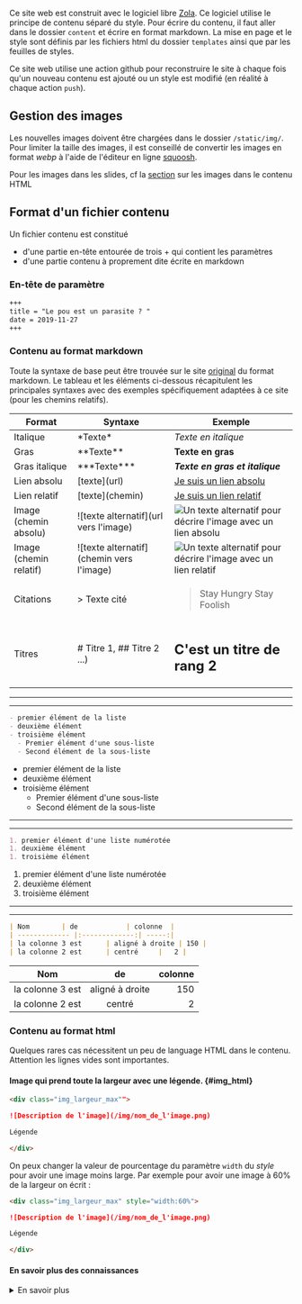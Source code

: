 
Ce site web est construit avec le logiciel libre [Zola](https://www.getzola.org). 
Ce logiciel utilise le principe de contenu séparé du style. Pour écrire du contenu, il faut aller dans le dossier `content` et écrire en format markdown. 
La mise en page et le style sont définis par les fichiers html du dossier `templates` ainsi que par les feuilles de styles. 

Ce site web utilise une action github pour reconstruire le site à chaque fois qu'un nouveau contenu est ajouté ou un style est modifié (en réalité à chaque action `push`).

## Gestion des images

Les nouvelles images doivent être chargées dans le dossier `/static/img/`. Pour limiter la taille des images, il est conseillé de convertir les images en format *webp* à l'aide de l'éditeur en ligne [squoosh](https://squoosh.app/editor).

Pour les images dans les slides, cf la [section](#img_html) sur les images dans le contenu HTML

## Format d'un fichier contenu

Un fichier contenu est constitué 
- d'une partie en-tête entourée de trois +  qui contient les paramètres
- d'une partie contenu à proprement dite écrite en markdown

### En-tête de paramètre

```md
+++
title = "Le pou est un parasite ? "
date = 2019-11-27
+++
```

### Contenu au format markdown

Toute la syntaxe de base peut être trouvée sur le site [original](https://daringfireball.net/projects/markdown/syntax) du format markdown. Le tableau et les éléments ci-dessous récapitulent les principales syntaxes avec des exemples spécifiquement adaptées à ce site (pour les chemins relatifs).

| Format                 | Syntaxe                                    | Exemple                                                                                                                   |
| ---------------------- | ------------------------------------------ | ------------------------------------------------------------------------------------------------------------------------- |
| Italique               | \*Texte\*                                  | *Texte en italique*                                                                                                       |
| Gras                   | \*\*Texte\*\*                              | **Texte en gras**                                                                                                         |
| Gras italique          | \*\*\*Texte\*\*\*                          | ***Texte en gras et italique***                                                                                           |
| Lien absolu            | \[texte\](url)                             | [Je suis un lien absolu](https://adrientaudiere.github.io/dgpoule)                                                        |
| Lien relatif           | \[texte\](chemin)                          | [Je suis un lien relatif](/connaissance)                                                                                 |
| Image (chemin absolu)  | \!\[texte alternatif\](url vers l'image)   | ![Un texte alternatif pour décrire l'image avec un lien absolu](https://adrientaudiere.github.io/dgpoule/img/logo_PP.png) |
| Image (chemin relatif) | \!\[texte alternatif\](chemin vers l'image)| ![Un texte alternatif pour décrire l'image avec un lien relatif](/img/nom_image.png)                                          |
| Citations              | \> Texte cité                              | <blockquote>Stay Hungry Stay Foolish</blockquote>                                                                         |
| Titres                 | \# Titre 1, \## Titre 2 ...)               | <h2>C'est un titre de rang 2</h2>                                                                                         |

---
---

```md
- premier élément de la liste
- deuxième élément
- troisième élément
  - Premier élément d'une sous-liste
  - Second élément de la sous-liste
```

- premier élément de la liste
- deuxième élément
- troisième élément
  - Premier élément d'une sous-liste
  - Second élément de la sous-liste

---
---

```md
1. premier élément d'une liste numérotée
1. deuxième élément
1. troisième élément
```

1. premier élément d'une liste numérotée
1. deuxième élément
1. troisième élément

---
---

```md
| Nom        | de            | colonne  |
| ------------- |:-------------:| -----:|
| la colonne 3 est      | aligné à droite | 150 |
| la colonne 2 est      | centré     |   2 |
```

| Nom        | de            | colonne  |
| ------------- |:-------------:| -----:|
| la colonne 3 est      | aligné à droite | 150 |
| la colonne 2 est      | centré     |   2 |


### Contenu au format html

Quelques rares cas nécessitent un peu de language HTML dans le contenu.
Attention les lignes vides sont importantes.

#### Image qui prend toute la largeur avec une légende. {#img_html}

```md
<div class="img_largeur_max"">

![Description de l'image](/img/nom_de_l'image.png)

Légende

</div>
```

On peux changer la valeur de pourcentage du paramètre `width` du *style* pour avoir une image moins large. Par exemple pour avoir une image à 60% de la largeur on écrit :

```md
<div class="img_largeur_max" style="width:60%">

![Description de l'image](/img/nom_de_l'image.png)

Légende

</div>
```

#### En savoir plus des connaissances

<details>
    <summary>En savoir plus</summary>

Du texte d'explication.

### Sources scientifiques

- Dupont et Dupond 2022
-  Roy, L, Taudière, A, Papaïx, J, et al. Evaluating the link between predation and pest control services in the mite world. Ecol Evol. 2020; 10: 9968 - 9980. https://doi.org/10.1002/ece3.6655

</details>